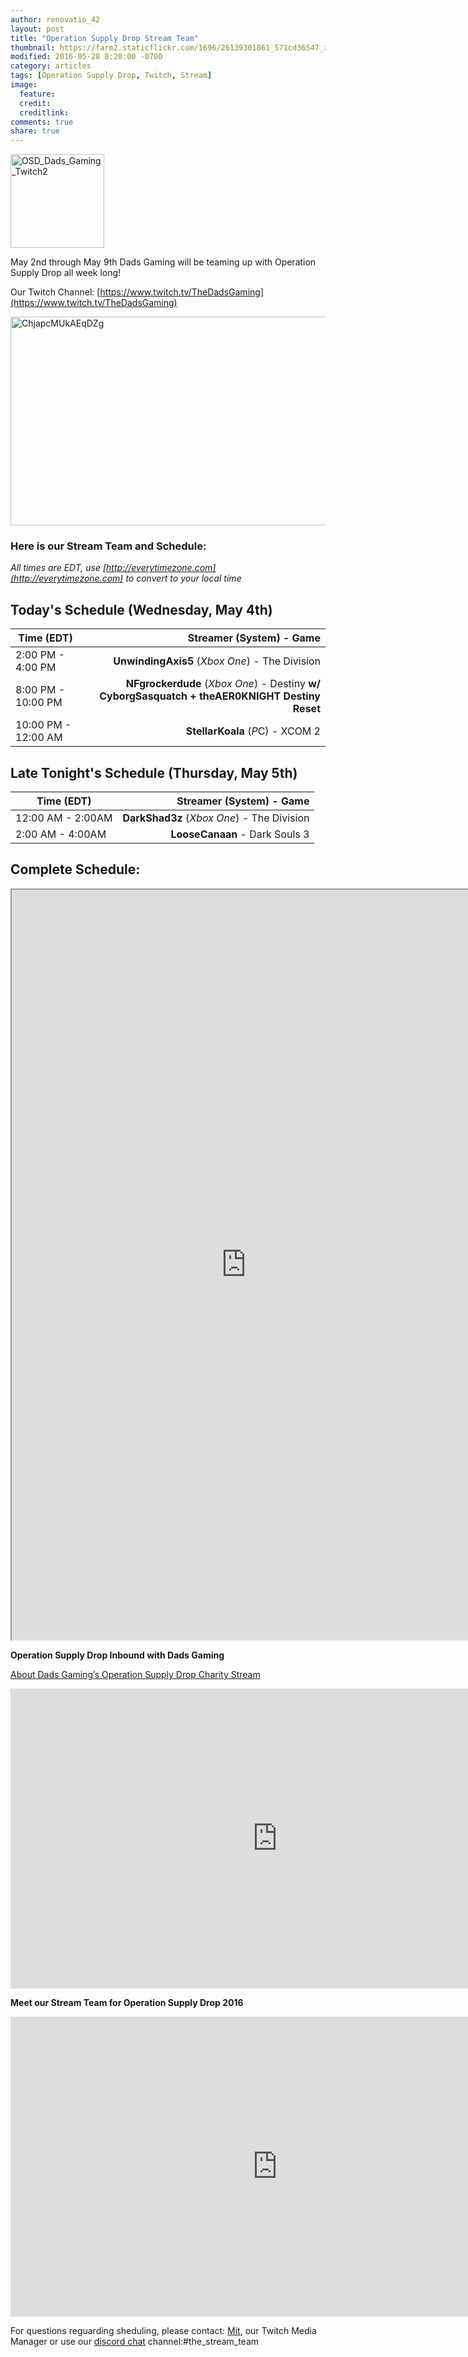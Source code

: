 ```yaml
---
author: renovatio_42
layout: post
title: "Operation Supply Drop Stream Team"
thumbnail: https://farm2.staticflickr.com/1696/26139301861_571cd36547_z.jpg
modified: 2016-05-28 8:20:00 -0700
category: articles
tags: [Operation Supply Drop, Twitch, Stream]
image:
  feature: 
  credit: 
  creditlink: 
comments: true
share: true
---
```



<a data-flickr-embed="true"  href="https://www.flickr.com/photos/126304189@N08/26139301861/in/dateposted-public/" title="OSD_Dads_Gaming_Twitch2"><img src="https://farm2.staticflickr.com/1696/26139301861_571cd36547_q.jpg" width="150" height="150" alt="OSD_Dads_Gaming_Twitch2"></a><script async src="//embedr.flickr.com/assets/client-code.js" charset="utf-8"></script>

May 2nd through May 9th Dads Gaming will be teaming up with Operation Supply Drop all week long! 

Our Twitch Channel: [https://www.twitch.tv/TheDadsGaming](https://www.twitch.tv/TheDadsGaming) 

<a data-flickr-embed="true"  href="https://teespring.com/dads-gaming-charity-shirt" title="ChjapcMUkAEqDZg"><img src="https://farm8.staticflickr.com/7128/26771534871_6ec2638c2e_z.jpg" width="640" height="334" alt="ChjapcMUkAEqDZg"></a><script async src="//embedr.flickr.com/assets/client-code.js" charset="utf-8"></script>

### Here is our Stream Team and Schedule:

*All times are EDT, use [http://everytimezone.com](http://everytimezone.com) to convert to your local time*

## Today's Schedule (Wednesday, May 4th)

|  Time (EDT) 	|  Streamer (System) - Game 	|
| ------------ |  -----------: |
|  2:00 PM  - 4:00 PM 	|  **UnwindingAxis5** (*Xbox One*) - The Division	|
|  8:00 PM - 10:00 PM 	| **NFgrockerdude** (*Xbox One*) - Destiny **w/ CyborgSasquatch + theAER0KNIGHT Destiny Reset**	| 
|  10:00 PM - 12:00 AM 	| **StellarKoala** (*P*C) - XCOM 2	| 

## Late Tonight's Schedule (Thursday, May 5th)

|  Time (EDT) 	|  Streamer (System) - Game 	|
| ------------ |  -----------: |
|  12:00 AM - 2:00AM 	|  **DarkShad3z** (*Xbox One*) - The Division 	|
|  2:00 AM - 4:00AM 	|  **LooseCanaan** - Dark Souls 3	|

## Complete Schedule:

<iframe src="https://docs.google.com/spreadsheets/d/1QRk715tUNcHWWeB9wVNXWhJ54qGhMIuAGFLr9yQbnao/pubhtml?gid=0&amp;single=true&amp;widget=true&amp;headers=false" height="1200" width="750"></iframe>


**Operation Supply Drop Inbound with Dads Gaming**

[About Dads Gaming’s Operation Supply Drop Charity Stream](/articles/operation-supply-drop-inbound-with-dads-gaming/)

<iframe width="853" height="480" src="https://www.youtube.com/embed/6x6oQMDpdLU" frameborder="0"></iframe>

**Meet our Stream Team for Operation Supply Drop 2016**

<iframe width="853" height="480" src="https://www.youtube.com/embed/sn3ewnNrAzM" frameborder="0"></iframe>

For questions reguarding sheduling, please contact: [Mit](https://twitter.com/Mitragliatrice_), our Twitch Media Manager or use our [discord chat](https://discord.gg/0nEWIGLTXsyklVzL) channel:#the_stream_team 
